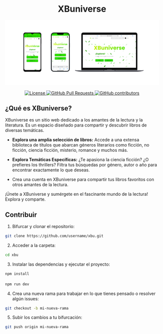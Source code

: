 <h1 align="center">XBuniverse</h1>

![XBuniverse](public/dispositivos.png)
<p align="center">
  <a aria-label="License" href="LICENSE">
    <img alt="License" src="https://img.shields.io/badge/license-MIT-brightgreen.svg">
  </a>
  <a aria-label="GitHub Pull Requests" href="">
    <img alt="GitHub Pull Requests" src="https://img.shields.io/badge/PRs-welcome-brightgreen">
  </a>
  <a aria-label="GitHub contributors" href="https://github.com/Franqsanz/xbu/graphs/contributors">
    <img alt="GitHub contributors" src="https://img.shields.io/github/contributors/Franqsanz/xbu">
  </a>
</p>

## ¿Qué es XBuniverse?

XBuniverse es un sitio web dedicado a los amantes de la lectura y la literatura. Es un espacio diseñado para compartir y descubrir libros de diversas temáticas.


* **Explora una amplia selección de libros:** Accede a una extensa biblioteca de títulos que abarcan géneros literarios como ficción, no ficción, ciencia ficción, misterio, romance y muchos más.

* **Explora Temáticas Específicas:** ¿Te apasiona la ciencia ficción? ¿O prefieres los thrillers? Filtra tus búsquedas por género, autor o año para encontrar exactamente lo que deseas.

* Crea una cuenta en XBuniverse para compartir tus libros favoritos con otros amantes de la lectura.

¡Únete a XBuniverse y sumérgete en el fascinante mundo de la lectura! Explora y comparte.

## Contribuir

1. Bifurcar y clonar el repositorio:

```sh
git clone https://github.com/username/xbu.git
```

2. Acceder a la carpeta:
```sh
cd xbu
```

3. Instalar las dependencias y ejecutar el proyecto:
```sh
npm install

npm run dev
```

4. Crea una nueva rama para trabajar en lo que tienes pensado o resolver algún issues:

```sh
git checkout -b mi-nueva-rama
```

5. Subir los cambios a tu bifurcación:

```sh
git push origin mi-nueva-rama
```
